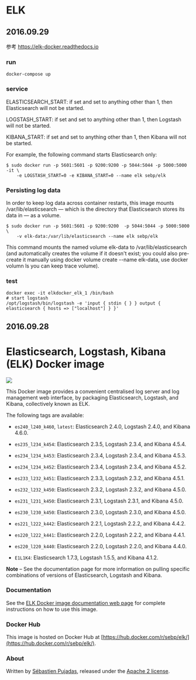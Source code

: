 ELK
===

2016.09.29
---

参考 https://elk-docker.readthedocs.io

### run

```
docker-compose up
```
### service

ELASTICSEARCH_START: if set and set to anything other than 1, then Elasticsearch will not be started.

LOGSTASH_START: if set and set to anything other than 1, then Logstash will not be started.

KIBANA_START: if set and set to anything other than 1, then Kibana will not be started.

For example, the following command starts Elasticsearch only:
```
$ sudo docker run -p 5601:5601 -p 9200:9200 -p 5044:5044 -p 5000:5000 -it \
    -e LOGSTASH_START=0 -e KIBANA_START=0 --name elk sebp/elk
```

### Persisting log data

In order to keep log data across container restarts, this image mounts /var/lib/elasticsearch — which is the directory that Elasticsearch stores its data in — as a volume.

```
$ sudo docker run -p 5601:5601 -p 9200:9200  -p 5044:5044 -p 5000:5000 \
    -v elk-data:/var/lib/elasticsearch --name elk sebp/elk
```

This command mounts the named volume elk-data to /var/lib/elasticsearch (and automatically creates the volume if it doesn't exist; you could also pre-create it manually using docker volume create --name elk-data, use docker volumn ls you can keep trace volume).

### test

```
docker exec -it elkdocker_elk_1 /bin/bash
# start logstash
/opt/logstash/bin/logstash -e 'input { stdin { } } output { elasticsearch { hosts => ["localhost"] } }'
```

2016.09.28
---

# Elasticsearch, Logstash, Kibana (ELK) Docker image

[![](https://badge.imagelayers.io/sebp/elk:latest.svg)](https://imagelayers.io/?images=sebp/elk:latest 'Get your own badge on imagelayers.io')

This Docker image provides a convenient centralised log server and log management web interface, by packaging Elasticsearch, Logstash, and Kibana, collectively known as ELK.

The following tags are available:

- `es240_l240_k460`, `latest`: Elasticsearch 2.4.0, Logstash 2.4.0, and Kibana 4.6.0.

- `es235_l234_k454`: Elasticsearch 2.3.5, Logstash 2.3.4, and Kibana 4.5.4.

- `es234_l234_k453`: Elasticsearch 2.3.4, Logstash 2.3.4, and Kibana 4.5.3.

- `es234_l234_k452`: Elasticsearch 2.3.4, Logstash 2.3.4, and Kibana 4.5.2.

- `es233_l232_k451`: Elasticsearch 2.3.3, Logstash 2.3.2, and Kibana 4.5.1.

- `es232_l232_k450`: Elasticsearch 2.3.2, Logstash 2.3.2, and Kibana 4.5.0.

- `es231_l231_k450`: Elasticsearch 2.3.1, Logstash 2.3.1, and Kibana 4.5.0.
 
- `es230_l230_k450`: Elasticsearch 2.3.0, Logstash 2.3.0, and Kibana 4.5.0.

- `es221_l222_k442`: Elasticsearch 2.2.1, Logstash 2.2.2, and Kibana 4.4.2.

- `es220_l222_k441`: Elasticsearch 2.2.0, Logstash 2.2.2, and Kibana 4.4.1.

- `es220_l220_k440`: Elasticsearch 2.2.0, Logstash 2.2.0, and Kibana 4.4.0.

- `E1L1K4`: Elasticsearch 1.7.3, Logstash 1.5.5, and Kibana 4.1.2.

**Note** – See the documentation page for more information on pulling specific combinations of versions of Elasticsearch, Logstash and Kibana.

### Documentation

See the [ELK Docker image documentation web page](http://elk-docker.readthedocs.io/) for complete instructions on how to use this image.

### Docker Hub

This image is hosted on Docker Hub at [https://hub.docker.com/r/sebp/elk/](https://hub.docker.com/r/sebp/elk/).

### About

Written by [Sébastien Pujadas](https://pujadas.net), released under the [Apache 2 license](https://www.apache.org/licenses/LICENSE-2.0).

